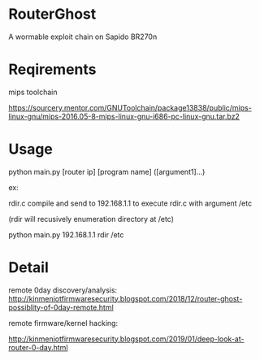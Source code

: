 # RouterGhost

A wormable exploit chain on Sapido BR270n


# Reqirements

mips toolchain

https://sourcery.mentor.com/GNUToolchain/package13838/public/mips-linux-gnu/mips-2016.05-8-mips-linux-gnu-i686-pc-linux-gnu.tar.bz2

# Usage

python main.py [router ip] [program name] ([argument1]...) 

ex:

rdir.c compile and send to 192.168.1.1 to execute rdir.c with argument /etc 


(rdir will recusively enumeration directory at /etc)

python main.py 192.168.1.1 rdir /etc

# Detail

remote 0day discovery/analysis:
http://kinmeniotfirmwaresecurity.blogspot.com/2018/12/router-ghost-possiblity-of-0day-remote.html

remote firmware/kernel hacking:

http://kinmeniotfirmwaresecurity.blogspot.com/2019/01/deep-look-at-router-0-day.html
